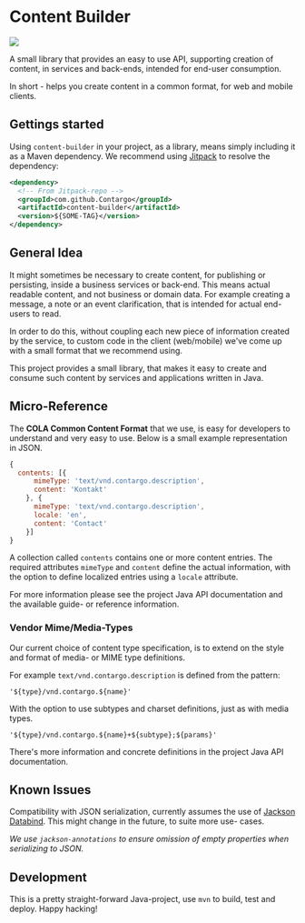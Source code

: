 Content Builder
===============

[![](https://jitpack.io/v/Contargo/content-builder.svg)](https://jitpack.io/#Contargo/content-builder)

A small library that provides an easy to use API, supporting creation of
content, in services and back-ends, intended for end-user consumption.

In short - helps you create content in a common format, for web and mobile
clients.

Gettings started
----------------

Using `content-builder` in your project, as a library, means simply including
it as a Maven dependency. We recommend using [Jitpack](https://jitpack.io) to
resolve the dependency:

```xml
<dependency>
  <!-- From Jitpack-repo -->
  <groupId>com.github.Contargo</groupId>
  <artifactId>content-builder</artifactId>
  <version>${SOME-TAG}</version>
</dependency>
```

## General Idea ##

It might sometimes be necessary to create content, for publishing or persisting,
inside a business services or back-end. This means actual readable content, and
not business or domain data. For example creating a message, a note or an event
clarification, that is intended for actual end-users to read.

In order to do this, without coupling each new piece of information created by
the service, to custom code in the client (web/mobile) we've come up with a
small format that we recommend using.

This project provides a small library, that makes it easy to create and consume
such content by services and applications written in Java.

## Micro-Reference ##

The __COLA Common Content Format__ that we use, is easy for developers to
understand and very easy to use. Below is a small example representation in
JSON.

```javascript
{
  contents: [{
      mimeType: 'text/vnd.contargo.description',
      content: 'Kontakt'
    }, {
      mimeType: 'text/vnd.contargo.description',
      locale: 'en',
      content: 'Contact'
    }]
}
```

A collection called `contents` contains one or more content entries. The
required attributes `mimeType` and `content` define the actual information,
with the option to define localized entries using a `locale` attribute.

For more information please see the project Java API documentation and the
available guide- or reference information.

### Vendor Mime/Media-Types ###

Our current choice of content type specification, is to extend on the style and
format of media- or MIME type definitions.

For example `text/vnd.contargo.description` is defined from the pattern:

    '${type}/vnd.contargo.${name}'

With the option to use subtypes and charset definitions, just as with media
types.

    '${type}/vnd.contargo.${name}+${subtype};${params}'

There's more information and concrete definitions in the project Java API
documentation.

## Known Issues

Compatibility with JSON serialization, currently assumes the use of
[Jackson Databind][1]. This might change in the future, to suite more use-
cases.

_We use `jackson-annotations` to ensure omission of empty properties when
serializing to JSON._

 [1]: https://github.com/FasterXML/jackson-databind

## Development ##

This is a pretty straight-forward Java-project, use `mvn` to build,
test and deploy. Happy hacking!
